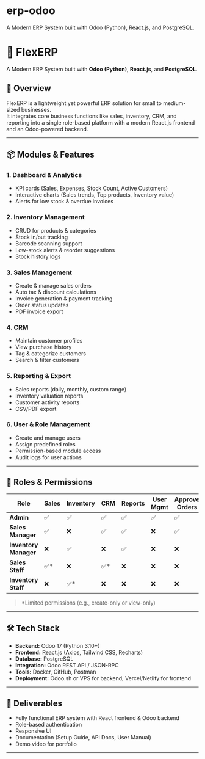 # erp-odoo
A Modern ERP System built with Odoo (Python), React.js, and PostgreSQL.
# 🚀 FlexERP
A Modern ERP System built with **Odoo (Python)**, **React.js**, and **PostgreSQL**.

## 📌 Overview
FlexERP is a lightweight yet powerful ERP solution for small to medium-sized businesses.  
It integrates core business functions like sales, inventory, CRM, and reporting into a single role-based platform with a modern React.js frontend and an Odoo-powered backend.

---

## 📦 Modules & Features

### **1. Dashboard & Analytics**
- KPI cards (Sales, Expenses, Stock Count, Active Customers)
- Interactive charts (Sales trends, Top products, Inventory value)
- Alerts for low stock & overdue invoices

### **2. Inventory Management**
- CRUD for products & categories
- Stock in/out tracking
- Barcode scanning support
- Low-stock alerts & reorder suggestions
- Stock history logs

### **3. Sales Management**
- Create & manage sales orders
- Auto tax & discount calculations
- Invoice generation & payment tracking
- Order status updates
- PDF invoice export

### **4. CRM**
- Maintain customer profiles
- View purchase history
- Tag & categorize customers
- Search & filter customers

### **5. Reporting & Export**
- Sales reports (daily, monthly, custom range)
- Inventory valuation reports
- Customer activity reports
- CSV/PDF export

### **6. User & Role Management**
- Create and manage users
- Assign predefined roles
- Permission-based module access
- Audit logs for user actions

---

## 🔐 Roles & Permissions

| Role              | Sales | Inventory | CRM | Reports | User Mgmt | Approve Orders |
|-------------------|-------|-----------|-----|---------|-----------|----------------|
| **Admin**         | ✅    | ✅         | ✅  | ✅       | ✅         | ✅              |
| **Sales Manager** | ✅    | ❌         | ✅  | ✅       | ❌         | ✅              |
| **Inventory Manager** | ❌ | ✅         | ❌  | ✅       | ❌         | ❌              |
| **Sales Staff**   | ✅*   | ❌         | ✅* | ❌       | ❌         | ❌              |
| **Inventory Staff** | ❌ | ✅*        | ❌  | ❌       | ❌         | ❌              |

> *Limited permissions (e.g., create-only or view-only)

---

## 🛠 Tech Stack
- **Backend:** Odoo 17 (Python 3.10+)
- **Frontend:** React.js (Axios, Tailwind CSS, Recharts)
- **Database:** PostgreSQL
- **Integration:** Odoo REST API / JSON-RPC
- **Tools:** Docker, GitHub, Postman
- **Deployment:** Odoo.sh or VPS for backend, Vercel/Netlify for frontend

---

## 📂 Deliverables
- Fully functional ERP system with React frontend & Odoo backend
- Role-based authentication
- Responsive UI
- Documentation (Setup Guide, API Docs, User Manual)
- Demo video for portfolio

---
